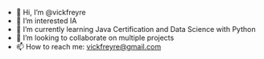 - 👋 Hi, I’m @vickfreyre
- 👀 I’m interested IA
- 🌱 I’m currently learning Java Certification and Data Science with Python
- 💞️ I’m looking to collaborate on multiple projects
- 📫 How to reach me: vickfreyre@gmail.com

<!---
vickfreyre/vickfreyre is a ✨ special ✨ repository because its `README.md` (this file) appears on your GitHub profile.
You can click the Preview link to take a look at your changes.
--->
